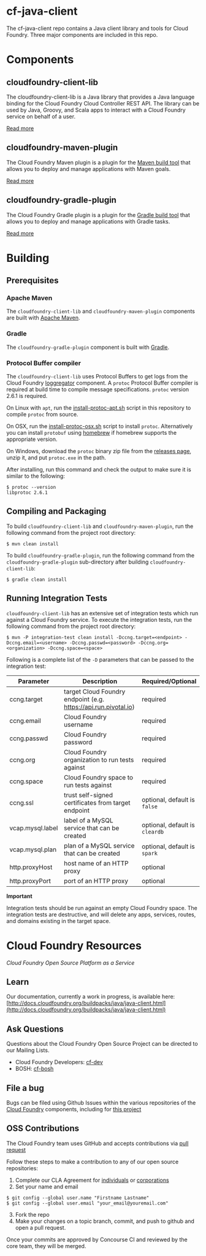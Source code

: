 


cf-java-client
================

The cf-java-client repo contains a Java client library and tools for Cloud Foundry. Three major components are included
in this repo.

# Components

## cloudfoundry-client-lib

The cloudfoundry-client-lib is a Java library that provides a Java language binding for the Cloud Foundry Cloud Controller REST API.
The library can be used by Java, Groovy, and Scala apps to interact with a Cloud Foundry service on behalf of a user.

[Read more](http://docs.cloudfoundry.org/buildpacks/java/java-client.html)

## cloudfoundry-maven-plugin

The Cloud Foundry Maven plugin is a plugin for the [Maven build tool](http://maven.apache.org/) that allows you to
deploy and manage applications with Maven goals.

[Read more](./cloudfoundry-maven-plugin)

## cloudfoundry-gradle-plugin

The Cloud Foundry Gradle plugin is a plugin for the [Gradle build tool](http://www.gradle.org/) that allows you to
deploy and manage applications with Gradle tasks.

[Read more](./cloudfoundry-gradle-plugin)

# Building

## Prerequisites

### Apache Maven

The `cloudfoundry-client-lib` and `cloudfoundry-maven-plugin` components are built with [Apache Maven](http://maven.apache.org/).

### Gradle

The `cloudfoundry-gradle-plugin` component is built with [Gradle](http://www.gradle.org/).

### Protocol Buffer compiler

The `cloudfoundry-client-lib` uses Protocol Buffers to get logs from the Cloud Foundry [loggregator](https://github.com/cloudfoundry/loggregator)
component. A `protoc` Protocol Buffer compiler is required at build time to compile message specifications. `protoc` version
2.6.1 is required.

On Linux with `apt`, run the [install-protoc-apt.sh](./bin/install-protoc-apt.sh) script in this repository to compile `protoc` from source.

On OSX, run the [install-protoc-osx.sh](./bin/install-protoc-osx.sh) script to install `protoc`. Alternatively you can install `protobuf` using [homebrew](http://brew.sh/) if homebrew supports the appropriate version.

On Windows, download the `protoc` binary zip file from the [releases page](https://github.com/google/protobuf/releases),
unzip it, and put `protoc.exe` in the path.

After installing, run this command and check the output to make sure it is similar to the following:

```
$ protoc --version
libprotoc 2.6.1
```

## Compiling and Packaging

To build `cloudfoundry-client-lib` and `cloudfoundry-maven-plugin`, run the following command from the project root directory:

```
$ mvn clean install
```

To build `cloudfoundry-gradle-plugin`, run the following command from the `cloudfoundry-gradle-plugin` sub-directory after
building `cloudfoundry-client-lib`:

```
$ gradle clean install
```

## Running Integration Tests

`cloudfoundry-client-lib` has an extensive set of integration tests which run against a Cloud Foundry service. To execute the
integration tests, run the following command from the project root directory:

```
$ mvn -P integration-test clean install -Dccng.target=<endpoint> -Dccng.email=<username> -Dccng.passwd=<password> -Dccng.org=<organization> -Dccng.space=<space>
```

Following is a complete list of the `-D` parameters that can be passed to the integration test:

| Parameter        | Description                                                     | Required/Optional |
| ---------        | -----------                                                     | ----------------- |
| ccng.target      | target Cloud Foundry endpoint (e.g. https://api.run.pivotal.io) | required |
| ccng.email       | Cloud Foundry username                                          | required |
| ccng.passwd      | Cloud Foundry password                                          | required |
| ccng.org         | Cloud Foundry organization to run tests against                 | required |
| ccng.space       | Cloud Foundry space to run tests against                        | required |
| ccng.ssl         | trust self-signed certificates from target endpoint             | optional, default is `false` |
| vcap.mysql.label | label of a MySQL service that can be created                    | optional, default is `cleardb` |
| vcap.mysql.plan  | plan of a MySQL service that can be created                     | optional, default is `spark` |
| http.proxyHost   | host name of an HTTP proxy                                      | optional |
| http.proxyPort   | port of an HTTP proxy                                           | optional |

**Important**

Integration tests should be run against an empty Cloud Foundry space. The integration tests are destructive,
and will delete any apps, services, routes, and domains existing in the target space.

# Cloud Foundry Resources

_Cloud Foundry Open Source Platform as a Service_

## Learn

Our documentation, currently a work in progress, is available here: [http://docs.cloudfoundry.org/buildpacks/java/java-client.html](http://docs.cloudfoundry.org/buildpacks/java/java-client.html)

## Ask Questions

Questions about the Cloud Foundry Open Source Project can be directed to our Mailing Lists.

* Cloud Foundry Developers:
[cf-dev](https://lists.cloudfoundry.org/pipermail/cf-dev)
* BOSH:
[cf-bosh](https://lists.cloudfoundry.org/pipermail/cf-bosh)

## File a bug

Bugs can be filed using Github Issues within the various repositories of the [Cloud Foundry](http://github.com/cloudfoundry) components, including for [this project](https://github.com/cloudfoundry/cf-java-client/issues)

## OSS Contributions

The Cloud Foundry team uses GitHub and accepts contributions via [pull request](https://help.github.com/articles/using-pull-requests)

Follow these steps to make a contribution to any of our open source repositories:

1. Complete our CLA Agreement for [individuals](https://www.cloudfoundry.org/pdfs/CFF_Individual_CLA.pdf) or [corporations](https://www.cloudfoundry.org/pdfs/CFF_Corporate_CLA.pdf)
2. Set your name and email

```
$ git config --global user.name "Firstname Lastname"
$ git config --global user.email "your_email@youremail.com"
```

3. Fork the repo
4. Make your changes on a topic branch, commit, and push to github and open a pull request.

Once your commits are approved by Concourse CI and reviewed by the core team, they will be merged.
